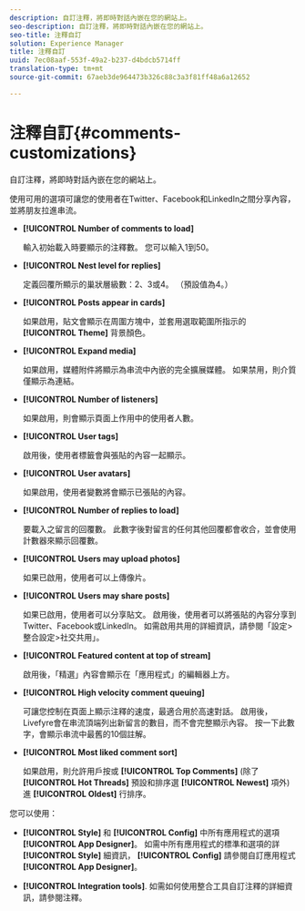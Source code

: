 ```yaml
---
description: 自訂注釋，將即時對話內嵌在您的網站上。
seo-description: 自訂注釋，將即時對話內嵌在您的網站上。
seo-title: 注釋自訂
solution: Experience Manager
title: 注釋自訂
uuid: 7ec08aaf-553f-49a2-b237-d4bdcb5714ff
translation-type: tm+mt
source-git-commit: 67aeb3de964473b326c88c3a3f81ff48a6a12652

---
```



# 注釋自訂{#comments-customizations}

自訂注釋，將即時對話內嵌在您的網站上。



使用可用的選項可讓您的使用者在Twitter、Facebook和LinkedIn之間分享內容，並將朋友拉進串流。

* **[!UICONTROL Number of comments to load]**

   輸入初始載入時要顯示的注釋數。 您可以輸入1到50。

* **[!UICONTROL Nest level for replies]**

   定義回覆所顯示的巢狀層級數：2、3或4。 （預設值為4。）

* **[!UICONTROL Posts appear in cards]**

   如果啟用，貼文會顯示在周圍方塊中，並套用選取範圍所指示的 **[!UICONTROL Theme]** 背景顏色。

* **[!UICONTROL Expand media]**

   如果啟用，媒體附件將顯示為串流中內嵌的完全擴展媒體。 如果禁用，則介質僅顯示為連結。

* **[!UICONTROL Number of listeners]**

   如果啟用，則會顯示頁面上作用中的使用者人數。

* **[!UICONTROL User tags]**

   啟用後，使用者標籤會與張貼的內容一起顯示。

* **[!UICONTROL User avatars]**

   如果啟用，使用者變數將會顯示已張貼的內容。

* **[!UICONTROL Number of replies to load]**

   要載入之留言的回覆數。 此數字後對留言的任何其他回覆都會收合，並會使用計數器來顯示回覆數。

* **[!UICONTROL Users may upload photos]**

   如果已啟用，使用者可以上傳像片。

* **[!UICONTROL Users may share posts]**

   如果已啟用，使用者可以分享貼文。 啟用後，使用者可以將張貼的內容分享到Twitter、Facebook或LinkedIn。 如需啟用共用的詳細資訊，請參閱「設定&gt;整合設定&gt;社交共用」。

* **[!UICONTROL Featured content at top of stream]**

   啟用後，「精選」內容會顯示在「應用程式」的編輯器上方。

* **[!UICONTROL High velocity comment queuing]**

   可讓您控制在頁面上顯示注釋的速度，最適合用於高速對話。 啟用後，Livefyre會在串流頂端列出新留言的數目，而不會完整顯示內容。 按一下此數字，會顯示串流中最舊的10個註解。

* **[!UICONTROL Most liked comment sort]**

   如果啟用，則允許用戶按或 **[!UICONTROL Top Comments]** (除了 **[!UICONTROL Hot Threads]** 預設和排序選 **[!UICONTROL Newest]** 項外)進 **[!UICONTROL Oldest]** 行排序。

您可以使用：

* **[!UICONTROL Style]** 和 **[!UICONTROL Config]** 中所有應用程式的選項 **[!UICONTROL App Designer]**。 如需中所有應用程式的標準和選項的詳 **[!UICONTROL Style]** 細資訊， **[!UICONTROL Config]** 請參閱自訂應用程式 **[!UICONTROL App Designer]**。

* **[!UICONTROL Integration tools]**. 如需如何使用整合工具自訂注釋的詳細資訊，請參閱注釋。

